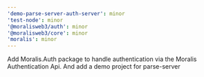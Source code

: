 ```yaml
---
'demo-parse-server-auth-server': minor
'test-node': minor
'@moralisweb3/auth': minor
'@moralisweb3/core': minor
'moralis': minor
---
```


Add Moralis.Auth package to handle authentication via the Moralis Authentication Api. And add a demo project for parse-server
